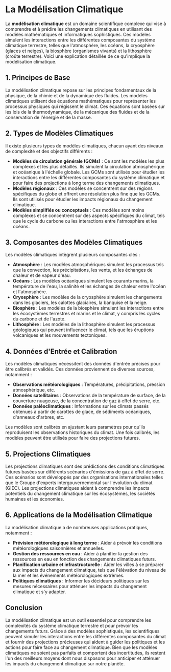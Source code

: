 # La Modélisation Climatique

La **modélisation climatique** est un domaine scientifique complexe qui vise à comprendre et à prédire les changements climatiques en utilisant des modèles mathématiques et informatiques sophistiqués. Ces modèles simulent les interactions entre les différentes composantes du système climatique terrestre, telles que l'atmosphère, les océans, la cryosphère (glaces et neiges), la biosphère (organismes vivants) et la lithosphère (croûte terrestre). Voici une explication détaillée de ce qu'implique la modélisation climatique.

## 1. **Principes de Base**

La modélisation climatique repose sur les principes fondamentaux de la physique, de la chimie et de la dynamique des fluides. Les modèles climatiques utilisent des équations mathématiques pour représenter les processus physiques qui régissent le climat. Ces équations sont basées sur les lois de la thermodynamique, de la mécanique des fluides et de la conservation de l'énergie et de la masse.

## 2. **Types de Modèles Climatiques**

Il existe plusieurs types de modèles climatiques, chacun ayant des niveaux de complexité et des objectifs différents :

- **Modèles de circulation générale (GCMs)** : Ce sont les modèles les plus complexes et les plus détaillés. Ils simulent la circulation atmosphérique et océanique à l'échelle globale. Les GCMs sont utilisés pour étudier les interactions entre les différentes composantes du système climatique et pour faire des projections à long terme des changements climatiques.
- **Modèles régionaux** : Ces modèles se concentrent sur des régions spécifiques du globe et offrent une résolution plus fine que les GCMs. Ils sont utilisés pour étudier les impacts régionaux du changement climatique.
- **Modèles simplifiés ou conceptuels** : Ces modèles sont moins complexes et se concentrent sur des aspects spécifiques du climat, tels que le cycle du carbone ou les interactions entre l'atmosphère et les océans.

## 3. **Composantes des Modèles Climatiques**

Les modèles climatiques intègrent plusieurs composantes clés :

- **Atmosphère** : Les modèles atmosphériques simulent les processus tels que la convection, les précipitations, les vents, et les échanges de chaleur et de vapeur d'eau.
- **Océans** : Les modèles océaniques simulent les courants marins, la température de l'eau, la salinité et les échanges de chaleur entre l'océan et l'atmosphère.
- **Cryosphère** : Les modèles de la cryosphère simulent les changements dans les glaciers, les calottes glaciaires, la banquise et la neige.
- **Biosphère** : Les modèles de la biosphère simulent les interactions entre les écosystèmes terrestres et marins et le climat, y compris les cycles du carbone et de l'azote.
- **Lithosphère** : Les modèles de la lithosphère simulent les processus géologiques qui peuvent influencer le climat, tels que les éruptions volcaniques et les mouvements tectoniques.

## 4. **Données d'Entrée et Calibration**

Les modèles climatiques nécessitent des données d'entrée précises pour être calibrés et validés. Ces données proviennent de diverses sources, notamment :

- **Observations météorologiques** : Températures, précipitations, pression atmosphérique, etc.
- **Données satellitaires** : Observations de la température de surface, de la couverture nuageuse, de la concentration de gaz à effet de serre, etc.
- **Données paléoclimatiques** : Informations sur les climats passés obtenues à partir de carottes de glace, de sédiments océaniques, d'anneaux d'arbres, etc.

Les modèles sont calibrés en ajustant leurs paramètres pour qu'ils reproduisent les observations historiques du climat. Une fois calibrés, les modèles peuvent être utilisés pour faire des projections futures.

## 5. **Projections Climatiques**

Les projections climatiques sont des prédictions des conditions climatiques futures basées sur différents scénarios d'émissions de gaz à effet de serre. Ces scénarios sont développés par des organisations internationales telles que le Groupe d'experts intergouvernemental sur l'évolution du climat (GIEC). Les projections climatiques aident à comprendre les impacts potentiels du changement climatique sur les écosystèmes, les sociétés humaines et les économies.

## 6. **Applications de la Modélisation Climatique**

La modélisation climatique a de nombreuses applications pratiques, notamment :

- **Prévision météorologique à long terme** : Aider à prévoir les conditions météorologiques saisonnières et annuelles.
- **Gestion des ressources en eau** : Aider à planifier la gestion des ressources en eau en fonction des changements climatiques futurs.
- **Planification urbaine et infrastructurelle** : Aider les villes à se préparer aux impacts du changement climatique, tels que l'élévation du niveau de la mer et les événements météorologiques extrêmes.
- **Politiques climatiques** : Informer les décideurs politiques sur les mesures nécessaires pour atténuer les impacts du changement climatique et s'y adapter.

## Conclusion

La modélisation climatique est un outil essentiel pour comprendre les complexités du système climatique terrestre et pour prévoir les changements futurs. Grâce à des modèles sophistiqués, les scientifiques peuvent simuler les interactions entre les différentes composantes du climat et fournir des projections précieuses qui aident à guider les politiques et les actions pour faire face au changement climatique. Bien que les modèles climatiques ne soient pas parfaits et comportent des incertitudes, ils restent l'un des meilleurs moyens dont nous disposons pour anticiper et atténuer les impacts du changement climatique sur notre planète.